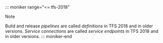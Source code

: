 ::: moniker range="<= tfs-2018"
> [!NOTE]
> Build and release _pipelines_ are called _definitions_ in TFS 2018 and in older versions.
> _Service connections_ are called _service endpoints_ in TFS 2018 and in older versions.
::: moniker-end